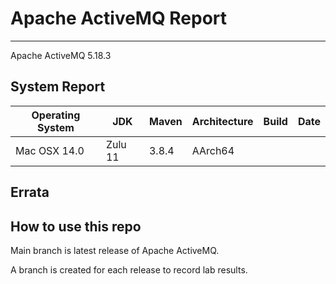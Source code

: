 # Apache ActiveMQ Report
--- 

Apache ActiveMQ 5.18.3

## System Report

| Operating System    | JDK       | Maven | Architecture | Build | Date  |
|---------------------|-----------|-------|--------------|-------|-------|
| Mac OSX 14.0        | Zulu 11   | 3.8.4 | AArch64      |       |       |


## Errata


## How to use this repo

Main branch is latest release of Apache ActiveMQ.

A branch is created for each release to record lab results.
